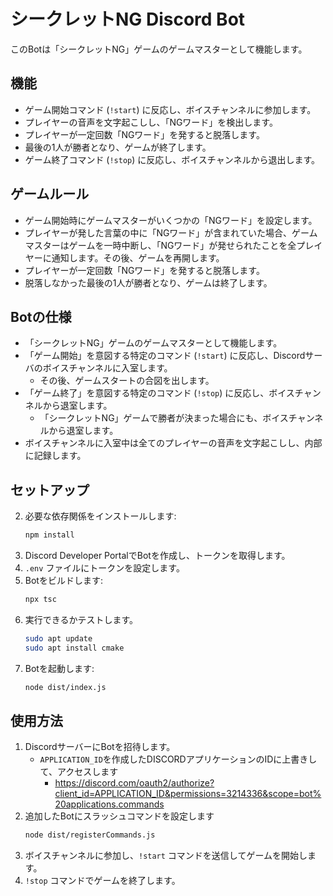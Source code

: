 # シークレットNG Discord Bot

このBotは「シークレットNG」ゲームのゲームマスターとして機能します。

## 機能
- ゲーム開始コマンド (`!start`) に反応し、ボイスチャンネルに参加します。
- プレイヤーの音声を文字起こしし、「NGワード」を検出します。
- プレイヤーが一定回数「NGワード」を発すると脱落します。
- 最後の1人が勝者となり、ゲームが終了します。
- ゲーム終了コマンド (`!stop`) に反応し、ボイスチャンネルから退出します。

## ゲームルール
- ゲーム開始時にゲームマスターがいくつかの「NGワード」を設定します。
- プレイヤーが発した言葉の中に「NGワード」が含まれていた場合、ゲームマスターはゲームを一時中断し、「NGワード」が発せられたことを全プレイヤーに通知します。その後、ゲームを再開します。
- プレイヤーが一定回数「NGワード」を発すると脱落します。
- 脱落しなかった最後の1人が勝者となり、ゲームは終了します。

## Botの仕様
- 「シークレットNG」ゲームのゲームマスターとして機能します。
- 「ゲーム開始」を意図する特定のコマンド (`!start`) に反応し、Discordサーバのボイスチャンネルに入室します。
  - その後、ゲームスタートの合図を出します。
- 「ゲーム終了」を意図する特定のコマンド (`!stop`) に反応し、ボイスチャンネルから退室します。
  - 「シークレットNG」ゲームで勝者が決まった場合にも、ボイスチャンネルから退室します。
- ボイスチャンネルに入室中は全てのプレイヤーの音声を文字起こしし、内部に記録します。

## セットアップ
2. 必要な依存関係をインストールします:
   ```bash
   npm install
   ```
1. Discord Developer PortalでBotを作成し、トークンを取得します。
3. `.env` ファイルにトークンを設定します。
1. Botをビルドします:
   ```bash
   npx tsc
   ```
1. 実行できるかテストします。
   ```bash
   sudo apt update
   sudo apt install cmake
   ```
4. Botを起動します:
   ```bash
   node dist/index.js
   ```

## 使用方法
1. DiscordサーバーにBotを招待します。
   - `APPLICATION_ID`を作成したDISCORDアプリケーションのIDに上書きして、アクセスします
     - https://discord.com/oauth2/authorize?client_id=APPLICATION_ID&permissions=3214336&scope=bot%20applications.commands
1. 追加したBotにスラッシュコマンドを設定します
   ```bash
   node dist/registerCommands.js
   ```
2. ボイスチャンネルに参加し、`!start` コマンドを送信してゲームを開始します。
3. `!stop` コマンドでゲームを終了します。
